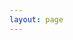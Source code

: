 ```yaml
---
layout: page
---
```


<!-- ## [Go 语言学习笔记](https://zhaohuabing.com/learning-golang)

## [Envoy 学习笔记](https://zhaohuabing.com/learning-envoy) 

 -->